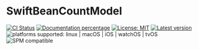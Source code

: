 # SwiftBeanCountModel

[![CI Status](https://github.com/Nef10/SwiftBeanCountModel/workflows/CI/badge.svg?event=push)](https://github.com/Nef10/SwiftBeanCountModel/actions?query=workflow%3A%22CI%22) [![Documentation percentage](https://nef10.github.io/SwiftBeanCountModel/badge.svg)](https://nef10.github.io/SwiftBeanCountModel/) [![License: MIT](https://img.shields.io/github/license/Nef10/SwiftBeanCountModel)](https://github.com/Nef10/SwiftBeanCountModel/blob/master/LICENSE) [![Latest version](https://img.shields.io/github/v/release/Nef10/SwiftBeanCountModel?label=SemVer&sort=semver)](https://github.com/Nef10/SwiftBeanCountModel/releases) ![platforms supported: linux | macOS | iOS | watchOS | tvOS](https://img.shields.io/badge/platform-linux%20%7C%20macOS%20%7C%20iOS%20%7C%20watchOS%20%7C%20tvOS-blue) ![SPM compatible](https://img.shields.io/badge/SPM-compatible-9cf)
